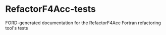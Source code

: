 # RefactorF4Acc-tests
FORD-generated documentation for the RefactorF4Acc Fortran refactoring tool's tests
